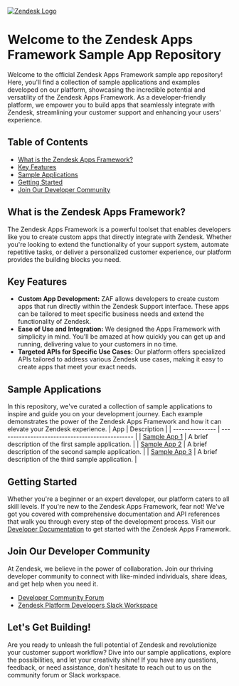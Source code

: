 [![Zendesk Logo](https://github.com/tipenehughes/sample-repo/blob/main/hero.png)](https://www.zendesk.com/)
# Welcome to the Zendesk Apps Framework Sample App Repository
Welcome to the official Zendesk Apps Framework sample app repository! Here, you'll find a collection of sample applications and examples developed on our platform, showcasing the incredible potential and versatility of the Zendesk Apps Framework. As a developer-friendly platform, we empower you to build apps that seamlessly integrate with Zendesk, streamlining your customer support and enhancing your users' experience.
## Table of Contents
- [What is the Zendesk Apps Framework?](#what-is-the-Zendesk-Apps-Framework?)
- [Key Features](#key-features)
- [Sample Applications](#sample-applications)
- [Getting Started](#getting-started)
- [Join Our Developer Community](#join-our-developer-community)
## What is the Zendesk Apps Framework?
The Zendesk Apps Framework is a powerful toolset that enables developers like you to create custom apps that directly integrate with Zendesk. Whether you're looking to extend the functionality of your support system, automate repetitive tasks, or deliver a personalized customer experience, our platform provides the building blocks you need.
## Key Features
- **Custom App Development:** ZAF allows developers to create custom apps that run directly within the Zendesk Support interface. These apps can be tailored to meet specific business needs and extend the functionality of Zendesk.
- **Ease of Use and Integration:** We designed the Apps Framework with simplicity in mind. You'll be amazed at how quickly you can get up and running, delivering value to your customers in no time.
- **Targeted APIs for Specific Use Cases:** Our platform offers specialized APIs tailored to address various Zendesk use cases, making it easy to create apps that meet your exact needs.
## Sample Applications
In this repository, we've curated a collection of sample applications to inspire and guide you on your development journey. Each example demonstrates the power of the Zendesk Apps Framework and how it can elevate your Zendesk experience.
| App      | Description                                     |
| --------------- | ----------------------------------------------- |
| [Sample App 1](link-to-sample-app-1)   | A brief description of the first sample application. |
| [Sample App 2](link-to-sample-app-2)   | A brief description of the second sample application. |
| [Sample App 3](link-to-sample-app-3)   | A brief description of the third sample application. |
   <!-- Add more sample apps with links and descriptions as needed -->
## Getting Started
Whether you're a beginner or an expert developer, our platform caters to all skill levels. If you're new to the Zendesk Apps Framework, fear not! We've got you covered with comprehensive documentation and API references that walk you through every step of the development process.
Visit our [Developer Documentation](https://developer.zendesk.com/documentation/) to get started with the Zendesk Apps Framework.
## Join Our Developer Community
At Zendesk, we believe in the power of collaboration. Join our thriving developer community to connect with like-minded individuals, share ideas, and get help when you need it.
- [Developer Community Forum](https://support.zendesk.com/hc/en-us/community/topics)
- [Zendesk Platform Developers Slack Workspace](https://docs.google.com/forms/d/e/1FAIpQLScm_rDLWwzWnq6PpYWFOR_PwMaSBcaFft-1pYornQtBGAaiJA/viewform)
## Let's Get Building!
Are you ready to unleash the full potential of Zendesk and revolutionize your customer support workflow? Dive into our sample applications, explore the possibilities, and let your creativity shine! If you have any questions, feedback, or need assistance, don't hesitate to reach out to us on the community forum or Slack workspace.